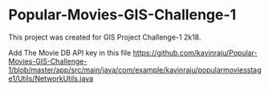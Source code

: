 # Popular-Movies-GIS-Challenge-1
This project was created for GIS Project Challenge-1 2k18.

Add The Movie DB API key in this file https://github.com/kavinraju/Popular-Movies-GIS-Challenge-1/blob/master/app/src/main/java/com/example/kavinraju/popularmoviesstage1/Utils/NetworkUtils.java
